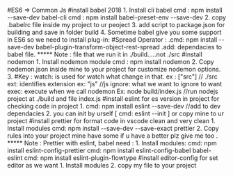 #ES6 => Common Js
#install babel 2018 
    1. Install cli babel
        cmd : npm install --save-dev babel-cli
        cmd : npm install babel-preset-env --save-dev
    2. copy .babelrc file inside my project to ur peoject
    3. add script to package.json for building and save in folder build
    4. Sometime babel give you some support in ES6 so we need to install plug-in:
      #Spread Operator : 
        .cmd: npm install --save-dev babel-plugin-transform-object-rest-spread
        .add: dependacies to babel file.
***** Note : file that we run it in ./build.....not ./src
#install nodemon
    1. Install nodemon module
        cmd : npm install nodemon
    2. Copy nodemon.json inside mine to your project for customize nodemon options.
    3. #Key : 
        watch: is used for watch what change in that. ex : ["src"] // ./src
        ext: identifies extension ex: "js" //js
        ignore: what we want to ignore to want
        exec: execute when we call nodemon Ex: node build/index.js //run nodejs project at ./build and file index.js
#install eslint for es version in project for checking code in project
    1. cmd: npm install eslint --save-dev //add to dev dependacies
    2. you can init by urself [ cmd: eslint --init ] or copy mine to ur project
#install prettier for format code in vscode clean and very clean
    1. Install modules
        cmd: npm install --save-dev --save-exact prettier
    2. Copy rules into your project mine have some if u have a better plz give me too $.$
***** Note : Prettier with eslint, babel need :
    1. Install modules: 
      cmd: npm install eslint-config-prettier
      cmd: npm install eslint-config-babel babel-eslint
      cmd: npm install eslint-plugin-flowtype
#install editor-config for set editor as we want
    1. Install modules 
    2. copy my file to your project
